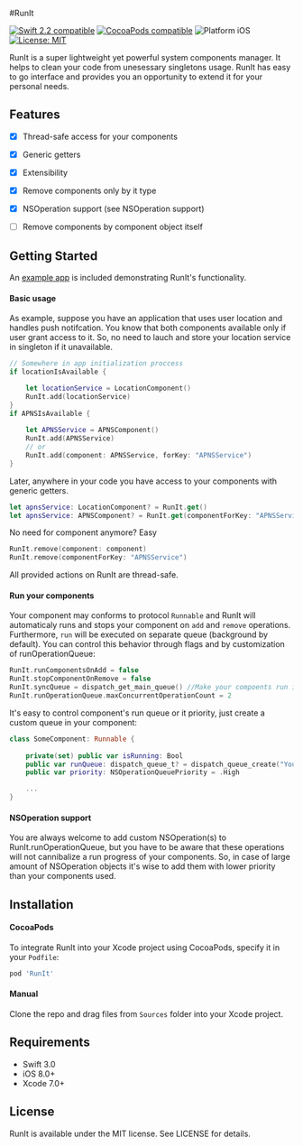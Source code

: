 #RunIt

<p align="left">
<a href="https://developer.apple.com/swift"><img src="https://img.shields.io/badge/Swift_3.0-compatible-4BC51D.svg?style=flat" alt="Swift 2.2 compatible" /></a>
<a href="https://cocoapods.org/pods/tablekit"><img src="https://img.shields.io/badge/pod-0.3.0-blue.svg" alt="CocoaPods compatible" /></a>
<img src="https://img.shields.io/badge/platform-iOS-blue.svg?style=flat" alt="Platform iOS" />
<a href="https://raw.githubusercontent.com/Wisors/RunIt/master/LICENSE"><img src="http://img.shields.io/badge/license-MIT-blue.svg?style=flat" alt="License: MIT" /></a>
</p>

RunIt is a super lightweight yet powerful system components manager. It helps to clean your code from unesessary singletons usage. RunIt has easy to go interface and provides you an opportunity to extend it for your personal needs.

## Features

- [x] Thread-safe access for your components
- [x] Generic getters
- [x] Extensibility
- [x] Remove components only by it type
- [x] NSOperation support (see NSOperation support)
- [ ] Remove components by component object itself


## Getting Started

An [example app](Demo) is included demonstrating RunIt's functionality.

#### Basic usage

As example, suppose you have an application that uses user location and handles push notifcation. You know that both components available only if user grant access to it. So, no need to lauch and store your location service in singleton if it unavailable.
```swift
// Somewhere in app initialization proccess
if locationIsAvailable {

	let locationService = LocationComponent()
	RunIt.add(locationService)
}
if APNSIsAvailable {
	
	let APNSService = APNSComponent()
	RunIt.add(APNSService)
	// or
	RunIt.add(component: APNSService, forKey: "APNSService")
}
```
Later, anywhere in your code you have access to your components with generic getters.
```swift
let apnsService: LocationComponent? = RunIt.get()
let apnsService: APNSComponent? = RunIt.get(componentForKey: "APNSService")
```
No need for component anymore? Easy 
```swift
RunIt.remove(component: component)
RunIt.remove(componentForKey: "APNSService")
```
All provided actions on RunIt are thread-safe. 

#### Run your components

Your component may conforms to protocol `Runnable` and RunIt will automaticaly runs and stops your component on `add` and `remove` operations. Furthermore, `run` will be executed on separate queue (background by default). You can control this behavior through flags and by customization of runOperationQueue:
```swift
RunIt.runComponentsOnAdd = false
RunIt.stopComponentOnRemove = false
RunIt.syncQueue = dispatch_get_main_queue() //Make your compoents run in main thread
RunIt.runOperationQueue.maxConcurrentOperationCount = 2
```

It's easy to control component's run queue or it priority, just create a custom queue in your component:
```swift
class SomeComponent: Runnable {
    
    private(set) public var isRunning: Bool
    public var runQueue: dispatch_queue_t? = dispatch_queue_create("YourQueue", DISPATCH_QUEUE_CONCURRENT)
    public var priority: NSOperationQueuePriority = .High

    ...
}
```

#### NSOperation support

You are always welcome to add custom NSOperation(s) to RunIt.runOperationQueue, but you have to be aware that these operations will not cannibalize a run progress of your components. So, in case of large amount of NSOperation objects it's wise to add them with lower priority than your components used.

## Installation

#### CocoaPods
To integrate RunIt into your Xcode project using CocoaPods, specify it in your `Podfile`:

```ruby
pod 'RunIt'
```

#### Manual
Clone the repo and drag files from `Sources` folder into your Xcode project.

## Requirements

- Swift 3.0
- iOS 8.0+
- Xcode 7.0+

## License

RunIt is available under the MIT license. See LICENSE for details.

